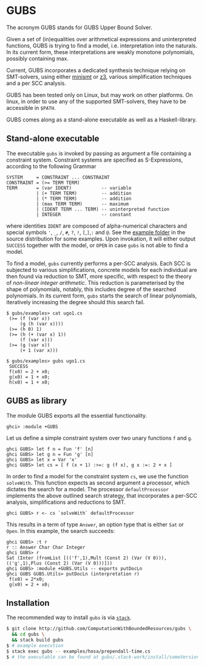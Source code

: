 # GUBS
The acronym GUBS stands for GUBS Upper Bound Solver.

Given a set of (in)equalities over arithmetical expressions and
uninterpreted functions, GUBS is trying to find a model,
i.e. interpretation into the naturals. In its current form,
these interpretations are weakly monotone polynomials, possibly containing max.

Current, GUBS incorporates a dedicated synthesis technique relying on SMT-solvers,
using either [minismt](http://cl-informatik.uibk.ac.at/software/minismt/) or
[z3](https://github.com/Z3Prover/z3),
various simplification techniques and a per SCC analysis.

GUBS has been tested only on Linux, but may work on other platforms.
On linux, in order to use any of the supported SMT-solvers, they have to be accessible in `$PATH`.

GUBS comes along as a stand-alone executable as well as a Haskell-library.

## Stand-alone executable

The executable `gubs` is invoked by passing as argument a file containing a constraint system.
Constraint systems are specified as S-Expressions, according to the following Grammar

~~~~
SYSTEM     = CONSTRAINT ... CONSTRAINT
CONSTRAINT = (>= TERM TERM)
TERM       = (var IDENT)           -- variable
           | (+ TERM TERM)         -- addition
           | (* TERM TERM)         -- addition	
           | (max TERM TERM)       -- maximum
           | (IDENT TERM ... TERM) -- uninterpreted function
           | INTEGER               -- constant
~~~~
where identities `IDENT` are composed of alpha-numerical characters and special symbols `'`, `_`, `/`, `#`, `?`, `!`, `[`,`]`,`:` and `@`.
See the [example folder](https://github.com/mzini/gubs/tree/master/examples) in the source distribution for some examples.
Upon invokation, it will either output `SUCCESS` together with the model, or `OPEN`
in case `gubs` is not able to find a model.

To find a model, `gubs` currently performs a per-SCC analysis. Each
SCC is subjected to various simplifications, concrete models for each individual
are then found via reduction to SMT, more specific, with respect to the theory
of *non-linear integer arithmetic*. This reduction is parameterised by the shape
of polynomials, notably, this includes degree of the searched polynomials.
In its current form, `gubs` starts the search of linear polynomials, iteratively
increasing the degree should this search fail.

~~~~
$ gubs/examples> cat ugo1.cs
 (>= (f (var x))
     (g (h (var x))))
 (>= (h 0) 1)
 (>= (h (+ (var x) 1))
     (f (var x)))
 (>= (g (var x))
     (+ 1 (var x)))

$ gubs/examples> gubs ugo1.cs
 SUCCESS
 f(x0) = 2 + x0;
 g(x0) = 1 + x0;
 h(x0) = 1 + x0;
~~~~


## GUBS as library

The module GUBS exports all the essential functionality.
~~~~
ghci> :module +GUBS
~~~~

Let us define a simple constraint system over two unary functions `f` and `g`.
~~~~
ghci GUBS> let f n = Fun 'f' [n]
ghci GUBS> let g n = Fun 'g' [n]
ghci GUBS> let x = Var 'x'
ghci GUBS> let cs = [ f (x + 1) :>=: g (f x), g x :=: 2 + x ]
~~~~

In order to find a model for the constraint system `cs`, we use the function
`solveWith`. This function expects as second argument a processor, which
dictates the search for a model. The processor `defaultProcessor` implements
the above outlined search strategy, that incorporates a per-SCC analysis,
simplifications and reductions to SMT.

~~~~
ghci GUBS> r <- cs `solveWith` defaultProcessor
~~~~

This results in a term of type `Answer`, an option type that is either `Sat` or `Open`.
In this example, the search succeeds:

~~~~
ghci GUBS> :t r
r :: Answer Char Char Integer
ghci GUBS> r
Sat (Inter (fromList [(('f',1),Mult (Const 2) (Var (V 0))),(('g',1),Plus (Const 2) (Var (V 0)))]))
ghci GUBS> :module +GUBS.Utils -- exports putDocLn
ghci GUBS GUBS.Utils> putDocLn (interpretation r)
 f(x0) = 2*x0;
 g(x0) = 2 + x0;
~~~~


## Installation

The recommended way to install `gubs` is via
[`stack`](http://haskellstack.org).

```bash
$ git clone http://github.com/ComputationWithBoundedResources/gubs \
  && cd gubs \
  && stack build gubs
$ # example execution
$ stack exec gubs -- examples/hosa/prependall-time.cs
$ # the executable can be found at gubs/.stack-work/install/someVersionSpecificDirectories/bin/gubs
```

